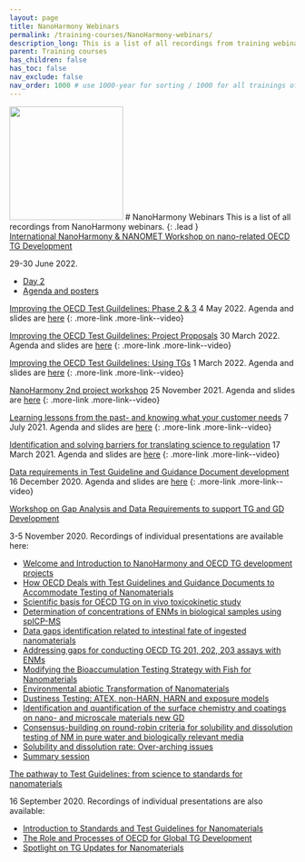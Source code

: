 ```yaml
---
layout: page
title: NanoHarmony Webinars
permalink: /training-courses/NanoHarmony-webinars/
description_long: This is a list of all recordings from training webinars offered by NanoHarmony
parent: Training courses
has_children: false
has_toc: false
nav_exclude: false
nav_order: 1000 # use 1000-year for sorting / 1000 for all trainings offered by a project
---
```


<img src="{{ site.baseurl }}/images/logos/nanoharmony.webp" width="200" class="image--right" />
# NanoHarmony Webinars
This is a list of all recordings from NanoHarmony webinars.
{: .lead }

<div class="more-link more-link--video">
<a href="https://video.oecd.org/ae683012a90ecc1467340e6a0a9b39cd/or/International-NanoHarmony-NANOMET-Workshop-on-nano-related-OECD-Test-Guideline-Development.html">
International NanoHarmony & NANOMET Workshop on nano-related OECD TG Development</a>
<p>29-30 June 2022.</p>
<ul>
    <li><a href="https://video.oecd.org/b25febdd6a8bc50caad791509cdc941a/or/International-NanoHarmony-NANOMET-Workshop-on-nano-related-OECD-Test-Guideline-Development.html">Day 2</a></li>
    <li><a href="https://nanoharmony.eu/2022/06/20/international-nanoharmony-nanomet-workshop-on-nano-related-oecd-tg-development">Agenda and posters</a></li>
</ul>
</div>

[Improving the OECD Test Guildelines: Phase 2 & 3](https://www.youtube.com/watch?v=Bw6wyhfxbsg)
4 May 2022. Agenda and slides are [here](https://nanoharmony.eu/2022/05/04/nanoharmony-holds-another-webinar-in-the-improving-the-oecd-test-guidelines-process-series-dedicated-to-phases-2-and-3-technical-development-and-commenting-and-approval/)
{: .more-link .more-link--video}

[Improving the OECD Test Guildelines: Project Proposals](https://www.youtube.com/watch?v=cE4YFsZ4Kew)
30 March 2022. Agenda and slides are [here](https://nanoharmony.eu/2022/03/31/nanoharmony-improving-the-oecd-test-guidelines-process-project-proposals/)
{: .more-link .more-link--video}


[Improving the OECD Test Guildelines: Using TGs](https://www.youtube.com/watch?v=8G36jsjs9oM)
1 March 2022. Agenda and slides are [here](https://nanoharmony.eu/2022/03/02/nanoharmy-holds-succesful-webinar-on-improving-the-oecd-test-guildelines-using-tgs/)
{: .more-link .more-link--video}

[NanoHarmony 2nd project workshop](https://www.youtube.com/playlist?list=PLl8XHGDKVfG7nS8rtReyFazLS_05rOOdC)
25 November 2021. Agenda and slides are [here](https://nanoharmony.eu/2021/11/30/nanoharmony-holds-its-second-project-workshop/)
{: .more-link .more-link--video}

[Learning lessons from the past- and knowing what your customer needs](https://www.youtube.com/watch?v=UAO55z4s6kY)
7 July 2021. Agenda and slides are [here](https://nanoharmony.eu/2021/07/07/learning-lessons-from-the-past-and-knowing-what-your-customer-needs/)
{: .more-link .more-link--video}

[Identification and solving barriers for translating science to regulation](https://www.youtube.com/watch?v=PVtjfWrVAac)
17 March 2021. Agenda and slides are [here](https://nanoharmony.eu/2021/03/17/nanoharmony-holds-webinar-on-identification-and-solving-barriers-for-translating-science-to-regulation/)
{: .more-link .more-link--video}

[Data requirements in Test Guideline and Guidance Document development](https://www.youtube.com/watch?v=Kqu5GcXYMBQ)
16 December 2020. Agenda and slides are [here](https://nanoharmony.eu/2020/12/17/nanoharmony-holds-webinar-on-data-requirements-in-test-guideline-and-guidance-document-development/)
{: .more-link .more-link--video}

<div class="more-link more-link--webpages">
<a href="https://nanoharmony.eu/2020/11/09/workshop-on-gap-analysis-and-data-requirements-to-support-tg-and-gd-development/">
Workshop on Gap Analysis and Data Requirements to support TG and GD Development</a>
<p>3-5 November 2020. Recordings of individual presentations are available here:</p>
<ul>
    <li><a href="https://www.youtube.com/watch?v=0vEi3TP1MQE">Welcome and Introduction to NanoHarmony and OECD TG development projects</a></li>
    <li><a href="https://www.youtube.com/watch?v=wethX3BHYXU">How OECD Deals with Test Guidelines and Guidance Documents to Accommodate Testing of Nanomaterials</a></li>
    <li><a href="https://www.youtube.com/watch?v=F4lbpon64zQ">Scientific basis for OECD TG on in vivo toxicokinetic study</a></li>
    <li><a href="https://www.youtube.com/watch?v=jiMCzLIAkBc">Determination of concentrations of ENMs in biological samples using spICP-MS</a></li>
    <li><a href="https://www.youtube.com/watch?v=M9mfAdW6uSE">Data gaps identification related to intestinal fate of ingested nanomaterials</a></li>
    <li><a href="https://www.youtube.com/watch?v=e-T_i-Y9ZRg">Addressing gaps for conducting OECD TG 201, 202, 203 assays with ENMs</a></li>
    <li><a href="https://www.youtube.com/watch?v=ope3uvKBl5w">Modifying the Bioaccumulation Testing Strategy with Fish for Nanomaterials</a></li>
    <li><a href="https://www.youtube.com/watch?v=L8IoJjUjrD0">Environmental abiotic Transformation of Nanomaterials</a></li>
    <li><a href="https://www.youtube.com/watch?v=0q5liU4bCxM">Dustiness Testing: ATEX, non-HARN, HARN and exposure models</a></li>
    <li><a href="https://www.youtube.com/watch?v=QFpbY7n880o">Identification and quantification of the surface chemistry and coatings on nano- and microscale materials new GD</a></li>
    <li><a href="https://www.youtube.com/watch?v=5l8VbLZ9go8">Consensus-building on round-robin criteria for solubility and dissolution testing of NM in pure water and biologically relevant media</a></li>
    <li><a href="https://www.youtube.com/watch?v=eyROfxKswpU">Solubility and dissolution rate: Over-arching issues</a></li>
    <li><a href="https://www.youtube.com/watch?v=ZGwurrEYCSc">Summary session</a></li>
</ul>
</div>

<div class="more-link more-link--webpages">
<a href="https://www.youtube.com/watch?v=KAmMcpwtqa4">The pathway to Test Guidelines: from science to standards for nanomaterials</a>
<p>16 September 2020. Recordings of individual presentations are also available:</p>
<ul>
    <li><a href="https://www.youtube.com/watch?v=c-SucdYU4GU">Introduction to Standards and Test Guidelines for Nanomaterials</a>
    <li><a href="https://www.youtube.com/watch?v=VZTQ4CQXxeI">The Role and Processes of OECD for Global TG Development</a>
    <li><a href="https://www.youtube.com/watch?v=5LeMfAMDr8o">Spotlight on TG Updates for Nanomaterials</a>
</ul>
</div>
